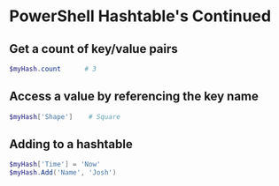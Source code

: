 # PowerShell Hashtable's Continued

## Get a count of key/value pairs
```powershell
$myHash.count      # 3
```
## Access a value by referencing the key name
```powershell
$myHash['Shape']    # Square
```
## Adding to a hashtable
```powershell
$myHash['Time'] = 'Now'
$myHash.Add('Name', 'Josh')
```